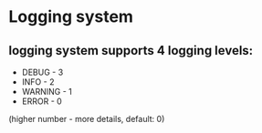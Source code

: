 # Logging system

## logging system supports 4 logging levels:
- DEBUG - 3
- INFO - 2 
- WARNING - 1
- ERROR - 0 

(higher number - more details, default: 0)